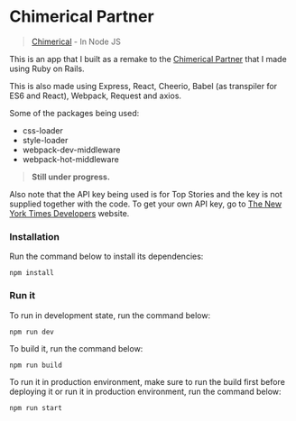 # Chimerical Partner
> [Chimerical](https://chimerical.herokuapp.com) - In Node JS

This is an app that I built as a remake to the [Chimerical Partner](https://chimerical-partner.herokuapp.com) that I made using Ruby on Rails.

This is also made using Express, React, Cheerio, Babel (as transpiler for ES6 and React), Webpack, Request and axios.

Some of the packages being used:
- css-loader
- style-loader
- webpack-dev-middleware
- webpack-hot-middleware

> **Still under progress.**

Also note that the API key being used is for Top Stories and the key is not supplied together with the code. To get your own API key, go to [The New York Times Developers](https://developer.nytimes.com/) website.

### Installation

Run the command below to install its dependencies:

``` npm install ```

### Run it

To run in development state, run the command below:

``` npm run dev ```

To build it, run the command below:

``` npm run build ```

To run it in production environment, make sure to run the build first before deploying it or run it in production environment, run the command below:

``` npm run start ```

